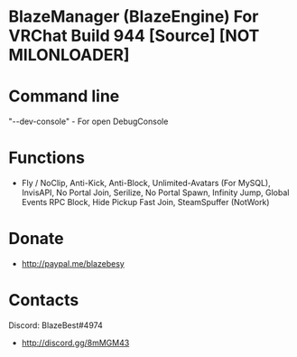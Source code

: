 # BlazeManager (BlazeEngine) For VRChat Build 944 [Source] [NOT MILONLOADER]

# Command line
"--dev-console" - For open DebugConsole

# Functions
- Fly / NoClip, Anti-Kick, Anti-Block, Unlimited-Avatars (For MySQL), InvisAPI, No Portal Join,
  Serilize, No Portal Spawn, Infinity Jump, Global Events RPC Block, Hide Pickup Fast Join, SteamSpuffer (NotWork)

# Donate
- http://paypal.me/blazebesy

# Contacts
Discord: BlazeBest#4974
- http://discord.gg/8mMGM43

